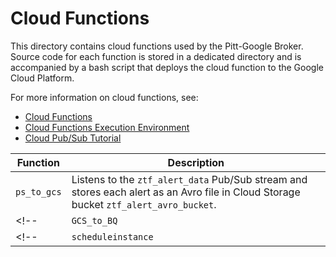 # Cloud Functions

This directory contains cloud functions used by the Pitt-Google Broker.
Source code for each function is stored in a dedicated directory
and is accompanied by a bash script that deploys the cloud function
to the Google Cloud Platform.

For more information on cloud functions, see:
- [Cloud Functions](https://cloud.google.com/functions)
- [Cloud Functions Execution Environment](https://cloud.google.com/functions/docs/concepts/exec)
- [Cloud Pub/Sub Tutorial](https://cloud.google.com/functions/docs/tutorials/pubsub) 

| Function | Description |
|---|---|
| `ps_to_gcs` | Listens to the `ztf_alert_data` Pub/Sub stream and stores each alert as an Avro file in Cloud Storage bucket `ztf_alert_avro_bucket`. |
<!-- | `GCS_to_BQ` | Load the contents of avro files from Google Cloud Storage (GCP) into Big Query (BQ) | -->
<!-- | `scheduleinstance` | Deploys and schedules the execution of functions for launching virtual machines that ingest ZTF data into BQ | -->
